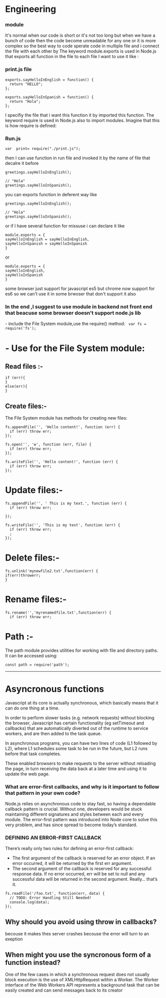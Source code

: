# Engineering 

### module

It's normal when our code is short or it's not too long but when we have a bunch of code then the code become unreadable for any one or it is more complex so the best way to code sperate code in multiple file and i connect the file with each other by The keyword module.exports is used in Node.js that exports all function in the file to each file I want to  use it like :
### print.js file
```
exports.sayHelloInEnglish = function() {
  return "HELLO";
};

exports.sayHelloInSpanish = function() {
  return "Hola";
};
```

I specifiy the file that i want this function it by imported this function.
The keyword require is used in Node.js  also to import modules. Imagine that this is how require is defined:
### Run.js
```
var  print= require("./print.js");
```
then I can use function in run file and invoked it by the name of file that decalre it before
```
greetings.sayHelloInEnglish();

// "Hola"
greetings.sayHelloInSpanish();
````
you can exports function in deferent way
like
```
greetings.sayHelloInEnglish();

// "Hola"
greetings.sayHelloInSpanish();
```
or if I have several function for missuse i can declare it  like
```
module.exports = {
sayHelloInEnglish = sayHelloInEnglish,
sayHelloInSpanish = sayHelloInSpanish
}
```
or
```
module.exports = {
sayHelloInEnglish,
sayHelloInSpanish
}
```
some browser just support for javascript es5
but chrome now support for es6
so we can't use it in some brwoser that don't support it also
### In the end ,I suggest to  use module in backend not front end that  beacuse some browser doesn't support node.js lib

*-*  include the File System module,use the require() method:
``` var fs = require('fs');```

# *-* Use for the File System module:
## Read files :-
``` fs.readFile('',function(err, data) {
if (err){
}
else(err){
}
```
## Create files:-
The File System module has methods for creating new files:

``` fs.appendFile():-
fs.appendFile('', 'Hello content!', function (err) {
  if (err) throw err;
});
```

``` fs.open()
fs.open('', 'w', function (err, file) {
  if (err) throw err;
});

```
``` fs.writeFile()
fs.writeFile('', 'Hello content!', function (err) {
  if (err) throw err;
});
```

# Update files:-

```fs.appendFile()
fs.appendFile('', ' This is my text.', function (err) {
  if (err) throw err;
 
});
```
```fs.writeFile()
fs.writeFile('', 'This is my text', function (err) {
  if (err) throw err;
  ;
});

```
# Delete files:-
``` fs.unlink()
fs.unlink('mynewfile2.txt',function(err) {
if(err)throwerr;
}
```

# Rename files:-
``` fs.rename()
fs.rename('','myrenamedfile.txt',function(err) {
  if (err) throw err;
```


# Path :-
The path module provides utilities for working with file and directory paths. It can be accessed using:
```
const path = require('path'); 
```

**********************************

# Asyncronous functions


Javascript at its core is actually synchronous, which basically means that it can do one thing at a time. 

In order to perform slower tasks (e.g. network requests) without blocking the browser, Javascript has certain functionality (eg setTimeout and callbacks) that are automatically diverted out of the runtime to service workers, and are then added to the task queue.

In asynchronous programs, you can have two lines of code (L1 followed by L2), where L1 schedules some task to be run in the future, but L2 runs before that task completes.

These enabled browsers to make requests to the server without reloading the page, in turn receiving the data back at a later time and using it to update the web page.

### What are error-first callbacks, and why is it important to follow that pattern in your own code?


Node.js relies on asynchronous code to stay fast, so having a dependable callback pattern is crucial. Without one, developers would be stuck maintaining different signatures and styles between each and every module. The error-first pattern was introduced into Node core to solve this very problem, and has since spread to become today’s standard. 

### DEFINING AN ERROR-FIRST CALLBACK

There’s really only two rules for defining an error-first callback:

- The first argument of the callback is reserved for an error object. If an error occurred, it will be returned by the first err argument.
- The second argument of the callback is reserved for any successful response data. If no error occurred, err will be set to null and any successful data will be returned in the second argument.
Really… that’s it. 

```
fs.readFile('/foo.txt', function(err, data) {
  // TODO: Error Handling Still Needed!
  console.log(data);
});
```

## Why should you avoid using throw in callbacks?
becouse it makes thes server crashes becouse the error will turn to an exeption 

## When might you use the syncronous form of a function instead?
One of the few cases in which a synchronous request does not usually block execution is the use of XMLHttpRequest within a Worker.
The Worker interface of the Web Workers API represents a background task that can be easily created and can send messages back to its creator















